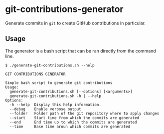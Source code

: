 # git-contributions-generator

Generate commits in `git` to create GitHub contributions in particular.

## Usage

The generator is a bash script that can be ran directly from the command line.

```
$ ./generate-git-contributions.sh --help

GIT CONTRIBUTIONS GENERATOR

Simple bash script to generate git contributions
Usage:
  generate-git-contributions.sh [--options] [<arguments>]
  generate-git-contributions.sh -h | --help
Options:
  -h --help  Display this help information.
  --debug    Enable verbose output
  --folder   Folder path of the git repository where to apply changes
  --start    Start time from which the commits are generated
  --end      End time up to which the commits are generated
  --time     Base time aroun which commits are generated
```

